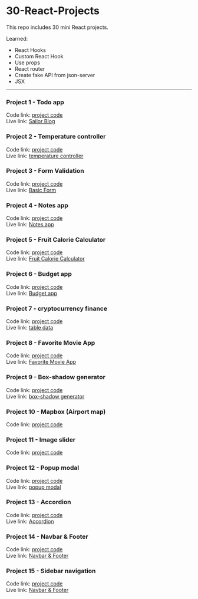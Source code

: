 # 30-React-Projects
This repo includes 30 mini React projects.

Learned:
* React Hooks
* Custom React Hook
* Use props
* React router
* Create fake API from json-server
* JSX

---

### Project 1 - Todo app
Code link:
[project code]()
</br>
Live link:
[Sailor Blog]()

### Project 2 - Temperature controller
Code link:
[project code](https://replit.com/@SalanLee/Temperature-controller#src/App.js)
</br>
Live link:
[temperature controller](https://temperature-controller.salanlee.repl.co/)

### Project 3 - Form Validation
Code link:
[project code](https://replit.com/@SalanLee/Basic-Form-1#src/App.js)
</br>
Live link:
[Basic Form](https://basic-form-1.salanlee.repl.co/)

### Project 4 - Notes app
Code link:
[project code](https://replit.com/@SalanLee/Notes-app#src/components/NotesList.js)
</br>
Live link:
[Notes app](https://notes-app.salanlee.repl.co/)

### Project 5 - Fruit Calorie Calculator
Code link:
[project code](https://github.com/matintynn/30-React-Projects/tree/project-5-calorie-calculator/calorie-calculator)
</br>
Live link:
[Fruit Calorie Calculator](https://fruit-calorie-calculator.salanlee.repl.co/)

### Project 6 - Budget app
Code link:
[project code](https://github.com/matintynn/30-React-Projects/tree/project-6-budget-app)
</br>
Live link:
[Budget app](https://budget-app-2.salanlee.repl.co/)

### Project 7 - cryptocurrency finance
Code link:
[project code]()
</br>
Live link:
[table data]()

### Project 8 - Favorite Movie App
Code link:
[project code](https://github.com/matintynn/30-React-Projects/tree/project-8-movie-search-app/movie-search)
</br>
Live link:
[Favorite Movie App](https://movie-search-app.salanlee.repl.co/)

### Project 9 - Box-shadow generator
Code link:
[project code](https://github.com/matintynn/30-React-Projects/tree/project-9-boxshadow-generator/boxshadow-generator)
</br>
Live link:
[box-shadow generator](https://box-shadow-generator.salanlee.repl.co/)


### Project 10 - Mapbox (Airport map)
Code link:
[project code](https://github.com/matintynn/30-React-Projects/tree/project-10-airport-map/airport-map)

### Project 11 - Image slider
Code link:
[project code](https://github.com/matintynn/30-React-Projects/tree/project-11-react-slider/react-slider)

### Project 12 - Popup modal
Code link:
[project code](https://github.com/matintynn/30-React-Projects/tree/project-12-popup-modal/popup-modal)
</br>
Live link:
[popup modal](https://Popup-modal.salanlee.repl.co)

### Project 13 - Accordion
Code link:
[project code](https://github.com/matintynn/30-React-Projects/tree/project-13-accordion/accordion)
</br>
Live link:
[Accordion](https://accordion.salanlee.repl.co/)

### Project 14 - Navbar & Footer
Code link:
[project code](https://github.com/matintynn/30-React-Projects/tree/project-14-navbar-footer/navbar-footer)
</br>
Live link:
[Navbar & Footer]()

### Project 15 - Sidebar navigation
Code link:
[project code]()
</br>
Live link:
[Navbar & Footer]()